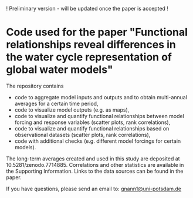 ! Preliminary version - will be updated once the paper is accepted !

# Code used for the paper "Functional relationships reveal differences in the water cycle representation of global water models"

The repository contains 
- code to aggregate model inputs and outputs and to obtain multi-annual averages for a certain time period,
- code to visualize model outputs (e.g. as maps),
- code to visualize and quantify functional relationships between model forcing and response variables (scatter plots, rank correlations),
- code to visualize and quantify functional relationships based on observational datasets (scatter plots, rank correlations),
- code with additional checks (e.g. different model forcings for certain models).

The long-term averages created and used in this study are deposited at 10.5281/zenodo.7714885. 
Correlations and other statistics are available in the Supporting Information. 
Links to the data sources can be found in the paper.

If you have questions, please send an email to: gnann1@uni-potsdam.de